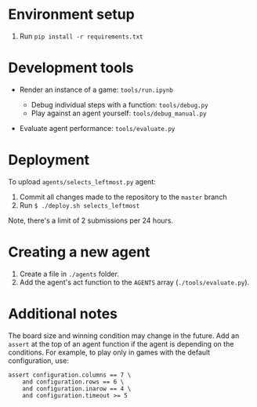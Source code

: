 # Environment setup

1. Run `pip install -r requirements.txt`

# Development tools

- Render an instance of a game: `tools/run.ipynb`

    - Debug individual steps with a function: `tools/debug.py`
    - Play against an agent yourself: `tools/debug_manual.py`
    
- Evaluate agent performance: `tools/evaluate.py`

# Deployment

To upload `agents/selects_leftmost.py` agent:

1. Commit all changes made to the repository to the `master` branch
2. Run `$ ./deploy.sh selects_leftmost`

Note, there's a limit of 2 submissions per 24 hours.

# Creating a new agent

1. Create a file in `./agents` folder.
2. Add the agent's act function to the `AGENTS` array (`./tools/evaluate.py`).

# Additional notes

The board size and winning condition may change in the future. Add an `assert` at the top of an agent function if the agent is depending on the conditions. For example, to play only in games with the default configuration, use:
```
assert configuration.columns == 7 \
    and configuration.rows == 6 \
    and configuration.inarow == 4 \
    and configuration.timeout >= 5
```

